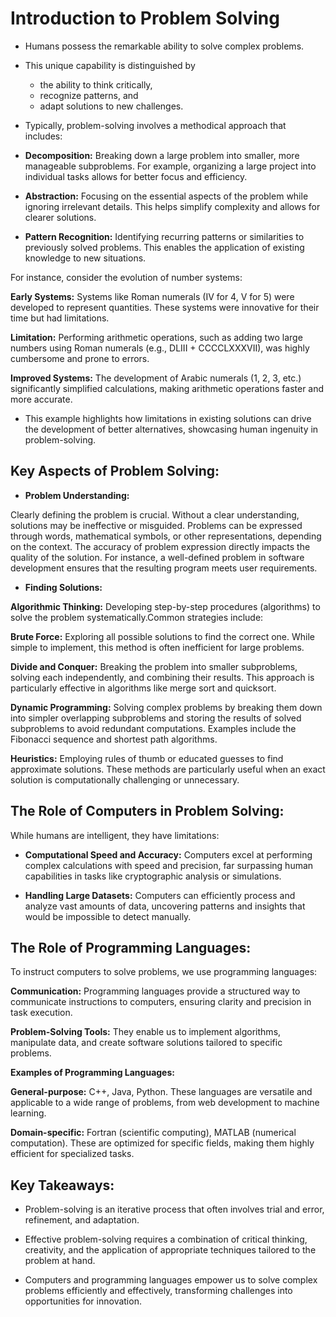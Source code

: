 # Introduction to Problem Solving

- Humans possess the remarkable ability to solve complex problems. 
- This unique capability is distinguished by
   + the ability to think critically,
   + recognize patterns, and 
   + adapt solutions to new challenges.
- Typically, problem-solving involves a methodical approach that includes:

- **Decomposition:** Breaking down a large problem into smaller, more manageable subproblems. For example, organizing a large project into individual tasks allows for better focus and efficiency.

- **Abstraction:** Focusing on the essential aspects of the problem while ignoring irrelevant details. This helps simplify complexity and allows for clearer solutions.

- **Pattern Recognition:** Identifying recurring patterns or similarities to previously solved problems. This enables the application of existing knowledge to new situations.

For instance, consider the evolution of number systems:

**Early Systems:** Systems like Roman numerals (IV for 4, V for 5) were developed to represent quantities. These systems were innovative for their time but had limitations.

**Limitation:** Performing arithmetic operations, such as adding two large numbers using Roman numerals (e.g., DLIII + CCCCLXXXVII), was highly cumbersome and prone to errors.

**Improved Systems:** The development of Arabic numerals (1, 2, 3, etc.) significantly simplified calculations, making arithmetic operations faster and more accurate.

- This example highlights how limitations in existing solutions can drive the development of better alternatives, showcasing human ingenuity in problem-solving.

## Key Aspects of Problem Solving:

- **Problem Understanding:**

Clearly defining the problem is crucial. Without a clear understanding, solutions may be ineffective or misguided.
Problems can be expressed through words, mathematical symbols, or other representations, depending on the context.
The accuracy of problem expression directly impacts the quality of the solution. For instance, a well-defined problem in software development ensures that the resulting program meets user requirements.

- **Finding Solutions:**

**Algorithmic Thinking:** Developing step-by-step procedures (algorithms) to solve the problem systematically.Common strategies include:

**Brute Force:** Exploring all possible solutions to find the correct one. While simple to implement, this method is often inefficient for large problems.

**Divide and Conquer:** Breaking the problem into smaller subproblems, solving each independently, and combining their results. This approach is particularly effective in algorithms like merge sort and quicksort.

**Dynamic Programming:** Solving complex problems by breaking them down into simpler overlapping subproblems and storing the results of solved subproblems to avoid redundant computations. Examples include the Fibonacci sequence and shortest path algorithms. 

**Heuristics:** Employing rules of thumb or educated guesses to find approximate solutions. These methods are particularly useful when an exact solution is computationally challenging or unnecessary.

## The Role of Computers in Problem Solving:

While humans are intelligent, they have limitations:

- **Computational Speed and Accuracy:** Computers excel at performing complex calculations with speed and precision, far surpassing human capabilities in tasks like cryptographic analysis or simulations.

- **Handling Large Datasets:** Computers can efficiently process and analyze vast amounts of data, uncovering patterns and insights that would be impossible to detect manually.

## The Role of Programming Languages:

To instruct computers to solve problems, we use programming languages:

**Communication:** Programming languages provide a structured way to communicate instructions to computers, ensuring clarity and precision in task execution.

**Problem-Solving Tools:** They enable us to implement algorithms, manipulate data, and create software solutions tailored to specific problems.

**Examples of Programming Languages:**

**General-purpose:** C++, Java, Python. These languages are versatile and applicable to a wide range of problems, from web development to machine learning.

**Domain-specific:** Fortran (scientific computing), MATLAB (numerical computation). These are optimized for specific fields, making them highly efficient for specialized tasks.

## Key Takeaways:

- Problem-solving is an iterative process that often involves trial and error, refinement, and adaptation.

- Effective problem-solving requires a combination of critical thinking, creativity, and the application of appropriate techniques tailored to the problem at hand.

- Computers and programming languages empower us to solve complex problems efficiently and effectively, transforming challenges into opportunities for innovation.

